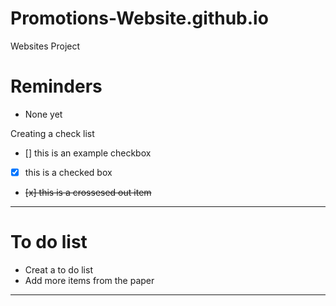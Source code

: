 # Promotions-Website.github.io
Websites Project

# Reminders
- None yet

Creating a check list
- [] this is an example checkbox
- [x] this is a checked box
- <del>[x] this is a crossesed out item </del>

---

# To do list
- Creat a to do list
- Add more items from the paper


---
